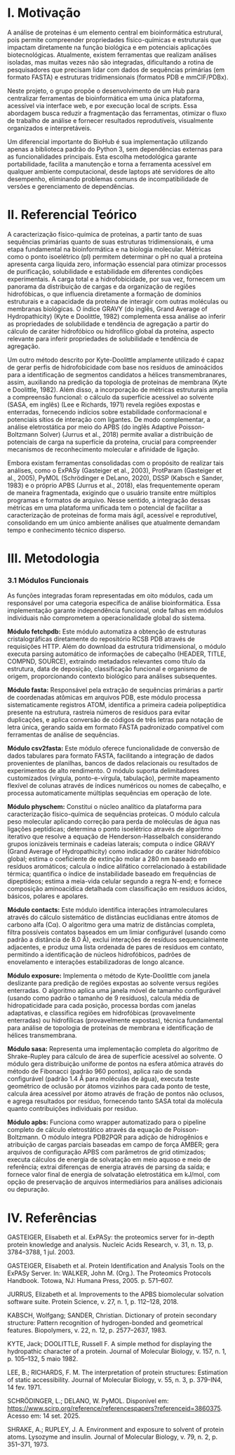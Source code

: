 # I. Motivação
A análise de proteínas é um elemento central em bioinformática estrutural, pois permite compreender propriedades físico-químicas e estruturais que impactam diretamente na função biológica e em potenciais aplicações biotecnológicas. Atualmente, existem ferramentas que realizam análises isoladas, mas muitas vezes não são integradas, dificultando a rotina de pesquisadores que precisam lidar com dados de sequências primárias (em formato FASTA) e estruturas tridimensionais (formatos PDB e mmCIF/PDBx).

Neste projeto, o grupo propõe o desenvolvimento de um Hub para centralizar ferramentas de bioinformática em uma única plataforma, acessível via interface web, e por execução local de scripts. Essa abordagem busca reduzir a fragmentação das ferramentas, otimizar o fluxo de trabalho de análise e fornecer resultados reprodutíveis, visualmente organizados e interpretáveis.

Um diferencial importante do BioHub é sua implementação utilizando apenas a biblioteca padrão do Python 3, sem dependências externas para as funcionalidades principais. Esta escolha metodológica garante portabilidade, facilita a manutenção e torna a ferramenta acessível em qualquer ambiente computacional, desde laptops até servidores de alto desempenho, eliminando problemas comuns de incompatibilidade de versões e gerenciamento de dependências.
 
# II. Referencial Teórico
A caracterização físico-química de proteínas, a partir tanto de suas sequências primárias quanto de suas estruturas tridimensionais, é uma etapa fundamental na bioinformática e na biologia molecular. Métricas como o ponto isoelétrico (pI) permitem determinar o pH no qual a proteína apresenta carga líquida zero, informação essencial para otimizar processos de purificação, solubilidade e estabilidade em diferentes condições experimentais. A carga total e a hidrofobicidade, por sua vez, fornecem um panorama da distribuição de cargas e da organização de regiões hidrofóbicas, o que influencia diretamente a formação de domínios estruturais e a capacidade da proteína de interagir com outras moléculas ou membranas biológicas. O índice GRAVY (do inglês, Grand Average of Hydropathicity) (Kyte e Doolittle, 1982) complementa essa análise ao inferir as propriedades de solubilidade e tendência de agregação a partir do cálculo de caráter hidrofóbico ou hidrofílico global da proteína, aspecto relevante para inferir propriedades de solubilidade e tendência de agregação.

Um outro  método descrito por Kyte-Doolittle amplamente utilizado é capaz de gerar perfis de hidrofobicidade com base nos resíduos de aminoácidos para a identificação de segmentos candidatos a hélices transmembranares, assim, auxiliando na predição da topologia de proteínas de membrana (Kyte e Doolittle, 1982). Além disso, a incorporação de métricas estruturais amplia a compreensão funcional: o cálculo da superfície acessível ao solvente (SASA, em inglês) (Lee e Richards, 1971) revela regiões expostas e enterradas, fornecendo indícios sobre estabilidade conformacional e potenciais sítios de interação com ligantes. De modo complementar, a análise eletrostática por meio do APBS (do inglês Adaptive Poisson-Boltzmann Solver) (Jurrus et al., 2018) permite avaliar a distribuição de potenciais de carga na superfície da proteína, crucial para compreender mecanismos de reconhecimento molecular e afinidade de ligação.

Embora existam ferramentas consolidadas com o propósito de realizar tais análises, como o ExPASy (Gasteiger et al., 2003), ProtParam (Gasteiger et al., 2005), PyMOL (Schrödinger e DeLano, 2020), DSSP (Kabsch e Sander, 1983) e o próprio APBS (Jurrus et al., 2018), elas frequentemente operam de maneira fragmentada, exigindo que o usuário transite entre múltiplos programas e formatos de arquivo. Nesse sentido, a integração dessas métricas em uma plataforma unificada tem o potencial de facilitar a caracterização de proteínas de forma mais ágil, acessível e reprodutível, consolidando em um único ambiente análises que atualmente demandam tempo e conhecimento técnico disperso.

# III. Metodologia
### 3.1 Módulos Funcionais

As funções integradas foram representadas em oito módulos, cada um responsável por uma categoria específica de análise bioinformática. Essa implementação garante independência funcional, onde falhas em módulos individuais não comprometem a operacionalidade global do sistema.

**Módulo fetchpdb:** Este módulo automatiza a obtenção de estruturas cristalográficas diretamente do repositório RCSB PDB através de requisições HTTP. Além do download da estrutura tridimensional, o módulo executa parsing automático de informações de cabeçalho (HEADER, TITLE, COMPND, SOURCE), extraindo metadados relevantes como título da estrutura, data de deposição, classificação funcional e organismo de origem, proporcionando contexto biológico para análises subsequentes.

**Módulo fasta:** Responsável pela extração de sequências primárias a partir de coordenadas atômicas em arquivos PDB, este módulo processa sistematicamente registros ATOM, identifica a primeira cadeia polipeptídica presente na estrutura, rastreia números de resíduos para evitar duplicações, e aplica conversão de códigos de três letras para notação de letra única, gerando saída em formato FASTA padronizado compatível com ferramentas de análise de sequências.

**Módulo csv2fasta:** Este módulo oferece funcionalidade de conversão de dados tabulares para formato FASTA, facilitando a integração de dados provenientes de planilhas, bancos de dados relacionais ou resultados de experimentos de alto rendimento. O módulo suporta delimitadores customizados (vírgula, ponto-e-vírgula, tabulação), permite mapeamento flexível de colunas através de índices numéricos ou nomes de cabeçalho, e processa automaticamente múltiplas sequências em operação de lote.

**Módulo physchem:** Constitui o núcleo analítico da plataforma para caracterização físico-química de sequências proteicas. O módulo calcula peso molecular aplicando correção para perda de moléculas de água nas ligações peptídicas; determina o ponto isoelétrico através de algoritmo iterativo que resolve a equação de Henderson-Hasselbalch considerando grupos ionizáveis terminais e cadeias laterais; computa o índice GRAVY (Grand Average of Hydropathicity) como indicador do caráter hidrofóbico global; estima o coeficiente de extinção molar a 280 nm baseado em resíduos aromáticos; calcula o índice alifático correlacionado à estabilidade térmica; quantifica o índice de instabilidade baseado em frequências de dipeptídeos; estima a meia-vida celular segundo a regra N-end; e fornece composição aminoacídica detalhada com classificação em resíduos ácidos, básicos, polares e apolares.

**Módulo contacts:** Este módulo identifica interações intramoleculares através do cálculo sistemático de distâncias euclidianas entre átomos de carbono alfa (Cα). O algoritmo gera uma matriz de distâncias completa, filtra possíveis contatos baseados em um limiar configurável (usando como padrão a distância de 8.0 Å), exclui interações de resíduos sequencialmente adjacentes, e produz uma lista ordenada de pares de resíduos em contato, permitindo a identificação de núcleos hidrofóbicos, padrões de enovelamento e interações estabilizadoras de longo alcance.

**Módulo exposure:** Implementa o método de Kyte-Doolittle com janela deslizante para predição de regiões expostas ao solvente versus regiões enterradas. O algoritmo aplica uma janela móvel de tamanho configurável (usando como padrão o tamanho de 9 resíduos), calcula média de hidropaticidade para cada posição, processa bordas com janelas adaptativas, e classifica regiões em hidrofóbicas (provavelmente enterradas) ou hidrofílicas (provavelmente expostas), técnica fundamental para análise de topologia de proteínas de membrana e identificação de hélices transmembrana.

**Módulo sasa:** Representa uma implementação completa do algoritmo de Shrake-Rupley para cálculo de área de superfície acessível ao solvente. O módulo gera distribuição uniforme de pontos na esfera atômica através do método de Fibonacci (padrão 960 pontos), aplica raio de sonda configurável (padrão 1.4 Å para moléculas de água), executa teste geométrico de oclusão por átomos vizinhos para cada ponto de teste, calcula área acessível por átomo através de fração de pontos não oclusos, e agrega resultados por resíduo, fornecendo tanto SASA total da molécula quanto contribuições individuais por resíduo.

**Módulo apbs:** Funciona como wrapper automatizado para o pipeline completo de cálculo eletrostático através da equação de Poisson-Boltzmann. O módulo integra PDB2PQR para adição de hidrogênios e atribuição de cargas parciais baseadas em campo de força AMBER; gera arquivos de configuração APBS com parâmetros de grid otimizados; executa cálculos de energia de solvatação em meio aquoso e meio de referência; extrai diferenças de energia através de parsing da saída; e fornece valor final de energia de solvatação eletrostática em kJ/mol, com opção de preservação de arquivos intermediários para análises adicionais ou depuração.

# IV. Referências
GASTEIGER, Elisabeth et al. ExPASy: the proteomics server for in-depth protein knowledge and analysis. Nucleic Acids Research, v. 31, n. 13, p. 3784–3788, 1 jul. 2003.

GASTEIGER, Elisabeth et al. Protein Identification and Analysis Tools on the ExPASy Server. In: WALKER, John M. (Org.). The Proteomics Protocols Handbook. Totowa, NJ: Humana Press, 2005. p. 571–607.

JURRUS, Elizabeth et al. Improvements to the APBS biomolecular solvation software suite. Protein Science, v. 27, n. 1, p. 112–128, 2018.

KABSCH, Wolfgang; SANDER, Christian. Dictionary of protein secondary structure: Pattern recognition of hydrogen-bonded and geometrical features. Biopolymers, v. 22, n. 12, p. 2577–2637, 1983.

KYTE, Jack; DOOLITTLE, Russell F. A simple method for displaying the hydropathic character of a protein. Journal of Molecular Biology, v. 157, n. 1, p. 105–132, 5 maio 1982.

LEE, B.; RICHARDS, F. M. The interpretation of protein structures: Estimation of static accessibility. Journal of Molecular Biology, v. 55, n. 3, p. 379-IN4, 14 fev. 1971.

SCHRÖDINGER, L.; DELANO, W. PyMOL. Disponível em: https://www.scirp.org/reference/referencespapers?referenceid=3860375. Acesso em: 14 set. 2025.

SHRAKE, A.; RUPLEY, J. A. Environment and exposure to solvent of protein atoms. Lysozyme and insulin. Journal of Molecular Biology, v. 79, n. 2, p. 351–371, 1973.
 








